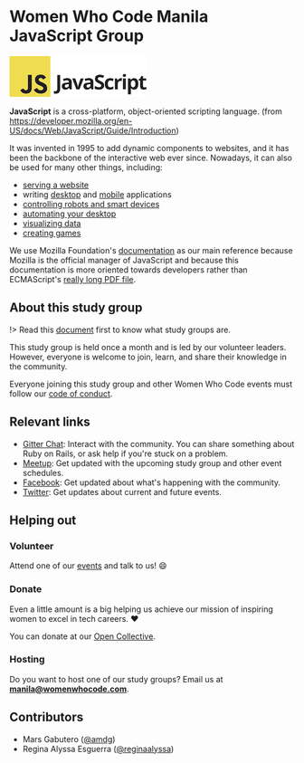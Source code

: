 # Women Who Code Manila JavaScript Group

![JavaScript](./_media/logo-javascript.png)

**JavaScript** is a cross-platform, object-oriented scripting language. (from https://developer.mozilla.org/en-US/docs/Web/JavaScript/Guide/Introduction)

It was invented in 1995 to add dynamic components to websites, and it has been the backbone of the interactive web ever since. Nowadays, it can also be used for many other things, including:

- [serving a website](https://nodejs.org/en/)
- writing [desktop](https://electronjs.org/) and [mobile](https://phonegap.com/) applications
- [controlling robots and smart devices](https://cylonjs.com/)
- [automating your desktop](http://robotjs.io/)
- [visualizing data](https://d3js.org/)
- [creating games](https://www.babylonjs.com/)

We use Mozilla Foundation's [documentation](https://developer.mozilla.org/bm/docs/Web/JavaScript) as our main reference because Mozilla is the official manager of JavaScript and because this documentation is more oriented towards developers rather than ECMAScript's [really long PDF file](http://www.ecma-international.org/publications/files/ECMA-ST/ECMA-262.pdf).

## About this study group

!> Read this [document](wwcodemanila/study_groups.md) first to know what study groups are.

This study group is held once a month and is led by our volunteer leaders. However, everyone is welcome to join, learn, and share their knowledge in the community.

Everyone joining this study group and other Women Who Code events must follow our [code of conduct](wwcodemanila/code_of_conduct.md).

## Relevant links

- [Gitter Chat](https://gitter.im/WWCodeManila/JavaScript): Interact with the community. You can share something about Ruby on Rails, or ask help if you're stuck on a problem.
- [Meetup](https://bit.ly/wwcodemanilameetups): Get updated with the upcoming study group and other event schedules.
- [Facebook](https://facebook.com/wwcodemanila): Get updated about what's happening with the community.
- [Twitter](https://twitter.com/wwcodemanila): Get updates about current and future events.

## Helping out

### Volunteer

Attend one of our [events](https://bit.ly/wwcodemanilameetups) and talk to us! :smile:

### Donate

Even a little amount is a big helping us achieve our mission of inspiring women to excel in tech careers. :heart:

You can donate at our [Open Collective](https://opencollective.com/wwcodemanila).

### Hosting

Do you want to host one of our study groups? Email us at **manila@womenwhocode.com**.

## Contributors

- Mars Gabutero ([@amdg](https://github.com/amdg))
- Regina Alyssa Esguerra ([@reginaalyssa](https://github.com/reginaalyssa01809))